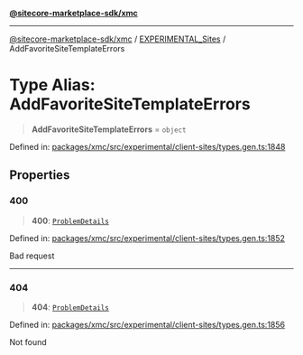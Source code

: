 [**@sitecore-marketplace-sdk/xmc**](../../../../README.md)

***

[@sitecore-marketplace-sdk/xmc](../../../../README.md) / [EXPERIMENTAL\_Sites](../README.md) / AddFavoriteSiteTemplateErrors

# Type Alias: AddFavoriteSiteTemplateErrors

> **AddFavoriteSiteTemplateErrors** = `object`

Defined in: [packages/xmc/src/experimental/client-sites/types.gen.ts:1848](https://github.com/Sitecore/marketplace-sdk/blob/main/packages/xmc/src/experimental/client-sites/types.gen.ts#L1848)

## Properties

### 400

> **400**: [`ProblemDetails`](ProblemDetails.md)

Defined in: [packages/xmc/src/experimental/client-sites/types.gen.ts:1852](https://github.com/Sitecore/marketplace-sdk/blob/main/packages/xmc/src/experimental/client-sites/types.gen.ts#L1852)

Bad request

***

### 404

> **404**: [`ProblemDetails`](ProblemDetails.md)

Defined in: [packages/xmc/src/experimental/client-sites/types.gen.ts:1856](https://github.com/Sitecore/marketplace-sdk/blob/main/packages/xmc/src/experimental/client-sites/types.gen.ts#L1856)

Not found
